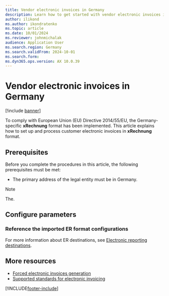 ```yaml
---
title: Vendor electronic invoices in Germany
description: Learn how to get started with vendor electronic invoices import for Germany in Microsoft Dynamics 365 Finance.
author: ilikond
ms.author: ikondratenko
ms.topic: article
ms.date: 10/01/2024
ms.reviewer: johnmichalak
audience: Application User
ms.search.region: Germany
ms.search.validFrom: 2024-10-01
ms.search.form: 
ms.dyn365.ops.version: AX 10.0.39
---
```


# Vendor electronic invoices in Germany

[!include [banner](../../includes/banner.md)]

To comply with European Union (EU) Directive 2014/55/EU, the Germany-specific **xRechnung** format has been implemented. This article explains how to set up and process customer electronic invoices in **xRechnung** format.

## Prerequisites

Before you complete the procedures in this article, the following prerequisites must be met:

- The primary address of the legal entity must be in Germany.

> [!NOTE]
> The.

## Configure parameters

### Reference the imported ER format configurations

For more information about ER destinations, see [Electronic reporting destinations](../../../fin-ops-core/dev-itpro/analytics/electronic-reporting-destinations.md).

## More resources

- [Forced electronic invoices generation](../europe/emea-eur-forced-einvoices.md)
- [Supported standards for electronic invoicing](../europe/emea-oioubl-standards-electronic-invoicing.md)

[!INCLUDE[footer-include](../../../includes/footer-banner.md)]

